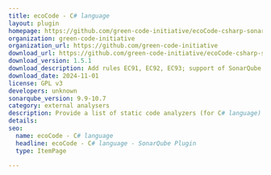 ```yaml
---
title: ecoCode - C# language
layout: plugin
homepage: https://github.com/green-code-initiative/ecoCode-csharp-sonarqube
organization: green-code-initiative
organization_url: https://github.com/green-code-initiative
download_url: https://github.com/green-code-initiative/ecoCode-csharp-sonarqube/releases/download/1.5.1/ecocode-csharp-plugin-1.5.1.jar
download_version: 1.5.1
download_description: Add rules EC91, EC92, EC93; support of SonarQube 10.7; upgrade internal library versions
download_date: 2024-11-01
license: GPL v3
developers: unknown
sonarqube_version: 9.9-10.7
category: external analysers
description: Provide a list of static code analyzers (for C# language) to highlight code structures that may have a negative ecological impact&#58; energy and resources over-consumption, "fatware", shortening terminals' lifespan, etc.
details: 
seo:
  name: ecoCode - C# language
  headline: ecoCode - C# language - SonarQube Plugin
  type: ItemPage

---
```

